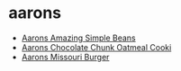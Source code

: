 # aarons

 * [Aarons Amazing Simple Beans](index/a/aarons-amazing-simple-beans.json)
 * [Aarons Chocolate Chunk Oatmeal Cooki](index/a/aarons-chocolate-chunk-oatmeal-cooki.json)
 * [Aarons Missouri Burger](index/a/aarons-missouri-burger.json)
